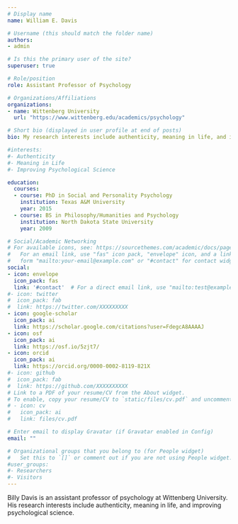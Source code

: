 ```yaml
---
# Display name
name: William E. Davis

# Username (this should match the folder name)
authors:
- admin

# Is this the primary user of the site?
superuser: true

# Role/position
role: Assistant Professor of Psychology

# Organizations/Affiliations
organizations:
- name: Wittenberg University
  url: "https://www.wittenberg.edu/academics/psychology"

# Short bio (displayed in user profile at end of posts)
bio: My research interests include authenticity, meaning in life, and improving psychological science.

#interests:
#- Authenticity
#- Meaning in Life
#- Improving Psychological Science

education:
  courses:
  - course: PhD in Social and Personality Psychology
    institution: Texas A&M University
    year: 2015
  - course: BS in Philosophy/Humanities and Psychology
    institution: North Dakota State University
    year: 2009

# Social/Academic Networking
# For available icons, see: https://sourcethemes.com/academic/docs/page-builder/#icons
#   For an email link, use "fas" icon pack, "envelope" icon, and a link in the
#   form "mailto:your-email@example.com" or "#contact" for contact widget.
social:
- icon: envelope
  icon_pack: fas
  link: '#contact'  # For a direct email link, use "mailto:test@example.org".
#- icon: twitter
#  icon_pack: fab
#  link: https://twitter.com/XXXXXXXXX
- icon: google-scholar
  icon_pack: ai
  link: https://scholar.google.com/citations?user=FdegcA8AAAAJ
- icon: osf
  icon_pack: ai
  link: https://osf.io/5zjt7/
- icon: orcid
  icon_pack: ai
  link: https://orcid.org/0000-0002-8119-821X
#- icon: github
#  icon_pack: fab
#  link: https://github.com/XXXXXXXXXX
# Link to a PDF of your resume/CV from the About widget.
# To enable, copy your resume/CV to `static/files/cv.pdf` and uncomment the lines below.
# - icon: cv
#   icon_pack: ai
#   link: files/cv.pdf

# Enter email to display Gravatar (if Gravatar enabled in Config)
email: ""

# Organizational groups that you belong to (for People widget)
#   Set this to `[]` or comment out if you are not using People widget.
#user_groups:
#- Researchers
#- Visitors
---
```


Billy Davis is an assistant professor of psychology at Wittenberg University. His research interests include authenticity, meaning in life, and improving psychological science.
